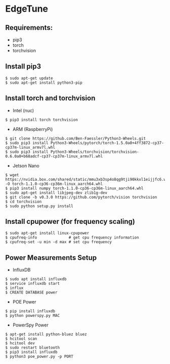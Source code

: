 # EdgeTune

## Requirements:

- pip3
- torch
- torchvision

## Install pip3
```Shell
$ sudo apt-get update
$ sudo apt-get install python3-pip
```

## Install torch and torchvision 

- Intel (nuc)
```Shell
$ pip3 install torch torchvision 
```

- ARM (RaspberryPi)
```Shell
$ git clone https://github.com/Ben-Faessler/Python3-Wheels.git
$ sudo pip3 install Python3-Wheels/pytorch/torch-1.5.0a0+4ff3872-cp37-cp37m-linux_armv7l.whl
$ sudo pip3 install Python3-Wheels/torchvision/torchvision-0.6.0a0+b68adcf-cp37-cp37m-linux_armv7l.whl
```

- Jetson Nano
```Shell
$ wget https://nvidia.box.com/shared/static/mmu3xb3sp4o8qg9tji90kkxl1eijjfc6.whl -O torch-1.1.0-cp36-cp36m-linux_aarch64.whl
$ pip3 install numpy torch-1.1.0-cp36-cp36m-linux_aarch64.whl
$ sudo apt-get install libjpeg-dev zlib1g-dev
$ git clone -b v0.3.0 https://github.com/pytorch/vision torchvision
$ cd torchvision
$ sudo python setup.py install
```

## Install cpupower (for frequency scaling)
```Shell
$ sudo apt-get install linux-cpupower
$ cpufreq-info              # get cpu frequency information
$ cpufreq-set -u min -d max # set cpu frequency
```

## Power Measurements Setup

- InfluxDB

```Shell
$ sudo apt install influxdb
$ service influxdb start
$ influx
$ CREATE DATABASE power
```

- POE Power
```Shell
$ pip install influxdb
$ python powerspy.py MAC
```

- PowerSpy Power
```Shell
$ apt-get install python-bluez bluez
$ hcitool scan 
$ hcitool dev 
$ sudo restart bluetooth
$ pip3 install influxdb
$ python3 poe_power.py -p PORT
```

